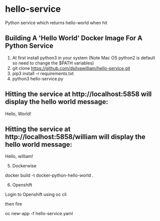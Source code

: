 # hello-service
Python service which returns hello-world when hit

## Building A 'Hello World' Docker Image For A Python Service
1. At first install python3 in your system (Note Mac OS python2 is default so need to change the $PATH variables)
2. git clone https://github.com/dsilvawilliam/hello-service.git
3. pip3 install -r requirements.txt
4. python3 hello-service.py

Hitting the service at http://localhost:5858 will display the hello world message:
------------------------------------------------------------
Hello, World!


Hitting the service at http://localhost:5858/william will display the hello world message:
------------------------------------------------------------
Hello, william!


5. Dockerwise 

docker build -t docker-python-hello-world .

6. Openshift

Login to Openshift using oc cli

then fire 

oc new-app -f hello-service.yaml 
